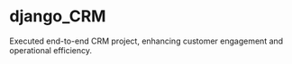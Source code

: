 # django_CRM
Executed end-to-end CRM project, enhancing customer engagement and operational efficiency.
